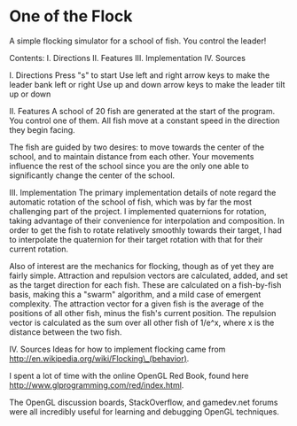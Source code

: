 One of the Flock
==========
A simple flocking simulator for a school of fish.  You control the leader!

Contents:
I.      Directions
II.     Features
III.    Implementation
IV.     Sources

I. Directions
Press "s" to start
Use left and right arrow keys to make the leader bank left or right
Use up and down arrow keys to make the leader tilt up or down


II. Features
A school of 20 fish are generated at the start of the program.  You control one
of them.  All fish move at a constant speed in the direction they begin facing.

The fish are guided by two desires: to move towards the center of
the school, and to maintain distance from each other.  Your movements influence
the rest of the school since you are the only one able to significantly change
the center of the school.


III. Implementation
The primary implementation details of note regard the automatic rotation of the
school of fish, which was by far the most challenging part of the project.  I
implemented quaternions for rotation, taking advantage of their convenience for
interpolation and composition.  In order to get the fish to rotate relatively
smoothly towards their target, I had to interpolate the quaternion for their
target rotation with that for their current rotation.

Also of interest are the mechanics for flocking, though as of yet they are
fairly simple.  Attraction and repulsion vectors are calculated, added, and set
as the target direction for each fish.  These are calculated on a fish-by-fish
basis, making this a "swarm" algorithm, and a mild case of emergent complexity.
The attraction vector for a given fish is the average of the positions of all
other fish, minus the fish's current position.  The repulsion vector is
calculated as the sum over all other fish of 1/e^x, where x is the distance
between the two fish.


IV. Sources
Ideas for how to implement flocking came from
http://en.wikipedia.org/wiki/Flocking\_(behavior).

I spent a lot of time with the online OpenGL Red Book, found here
http://www.glprogramming.com/red/index.html.

The OpenGL discussion boards, StackOverflow, and gamedev.net forums were all
incredibly useful for learning and debugging OpenGL techniques.
